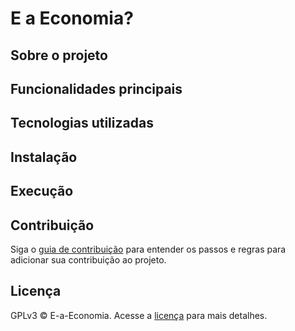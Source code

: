 # E a Economia?
## Sobre o projeto

## Funcionalidades principais

## Tecnologias utilizadas

## Instalação

## Execução

## Contribuição

Siga o [guia de contribuição](https://github.com/giovannabbottino/E-a-Economia/blob/master/.github/CONTRIBUTING.md) para entender os passos e regras para adicionar sua contribuição ao projeto.

## Licença

GPLv3 © E-a-Economia. Acesse a [licença](LICENSE) para mais detalhes.